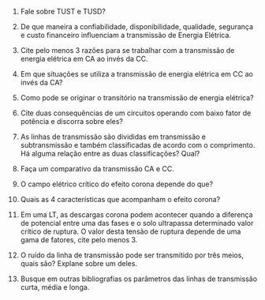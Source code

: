 1.	Fale sobre TUST e TUSD? 
2.	De que maneira a confiabilidade, disponibilidade, qualidade, segurança e custo financeiro influenciam a transmissão de Energia Elétrica. 
3.	Cite pelo menos 3 razões para se trabalhar com a transmissão de energia elétrica em CA ao invés da CC.
4.	Em que situações se utiliza a transmissão de energia elétrica em CC ao invés da CA?
5.	Como pode se originar o transitório na transmissão de energia elétrica?
6.	Cite duas consequências de um circuitos operando com baixo fator de potência e discorra sobre eles?
7.	As linhas de transmissão são divididas em transmissão e subtransmissão e também classificadas de acordo com o comprimento. Há alguma relação entre as duas classificações? Qual?
8.	Faça um comparativo da transmissão CA e CC.
9.	O campo elétrico crítico do efeito corona depende do que?
10.	Quais as 4 características que acompanham o efeito corona?

11.	Em uma LT, as descargas corona podem acontecer quando a diferença de potencial entre uma das fases e o solo ultrapassa determinado valor crítico de ruptura. O valor desta tensão de ruptura depende de uma gama de fatores, cite pelo menos 3.
12.	O ruído da linha de transmissão pode ser transmitido por três meios, quais são? Explane sobre um deles.
13.	Busque em outras bibliografias os parâmetros das linhas de transmissão curta, média e longa.
